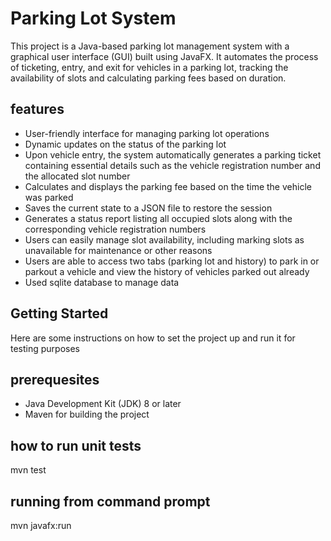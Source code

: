 # Parking Lot System

This project is a Java-based parking lot management system with a graphical user interface (GUI) built using JavaFX. It automates the process of ticketing, entry, and exit for vehicles in a parking lot, tracking the availability of slots and calculating parking fees based on duration.

## features

- User-friendly interface for managing parking lot operations
- Dynamic updates on the status of the parking lot
- Upon vehicle entry, the system automatically generates a parking ticket containing essential details such as the vehicle registration number and the allocated slot number
- Calculates and displays the parking fee based on the time the vehicle was parked
- Saves the current state to a JSON file to restore the session
- Generates a status report listing all occupied slots along with the corresponding vehicle registration numbers
- Users can easily manage slot availability, including marking slots as unavailable for maintenance or other reasons
- Users are able to access two tabs (parking lot and history) to park in or parkout a vehicle and view the history of vehicles parked out already
- Used sqlite database to manage data

## Getting Started

Here are some instructions on how to set the project up and run it for testing purposes

## prerequesites

- Java Development Kit (JDK) 8 or later
- Maven for building the project

## how to run unit tests

mvn test

## running from command prompt

mvn javafx:run

